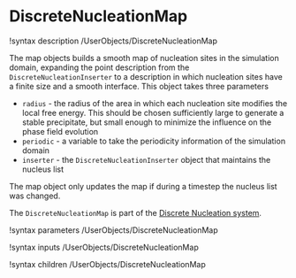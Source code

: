 # DiscreteNucleationMap

!syntax description /UserObjects/DiscreteNucleationMap

The map objects builds a smooth map of nucleation sites in the simulation domain, expanding the point description from the ```DiscreteNucleationInserter``` to a description in which nucleation sites have a finite size and a smooth interface. This object takes three parameters

* ```radius``` - the radius of the area in which each nucleation site modifies the local free energy. This should be chosen sufficiently large to generate a stable precipitate, but small enough to minimize the influence on the phase field evolution
* ```periodic``` - a variable to take the periodicity information of the simulation domain
* ```inserter``` - the ```DiscreteNucleationInserter``` object that maintains the nucleus list

The map object only updates the map if during a timestep the nucleus list was changed.

The `DiscreteNucleationMap` is part of the [Discrete Nucleation system](Nucleation/DiscreteNucleation.md).

!syntax parameters /UserObjects/DiscreteNucleationMap

!syntax inputs /UserObjects/DiscreteNucleationMap

!syntax children /UserObjects/DiscreteNucleationMap
